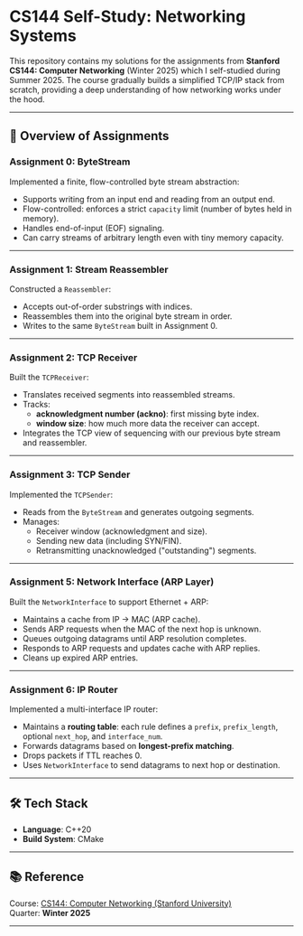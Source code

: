 # CS144 Self-Study: Networking Systems

This repository contains my solutions for the assignments from **Stanford CS144: Computer Networking** (Winter 2025) which I self-studied during Summer 2025. The course gradually builds a simplified TCP/IP stack from scratch, providing a deep understanding of how networking works under the hood.

---

## 📌 Overview of Assignments

### Assignment 0: ByteStream

Implemented a finite, flow-controlled byte stream abstraction:

- Supports writing from an input end and reading from an output end.
- Flow-controlled: enforces a strict `capacity` limit (number of bytes held in memory).
- Handles end-of-input (EOF) signaling.
- Can carry streams of arbitrary length even with tiny memory capacity.


---

### Assignment 1: Stream Reassembler

Constructed a `Reassembler`:

- Accepts out-of-order substrings with indices.
- Reassembles them into the original byte stream in order.
- Writes to the same `ByteStream` built in Assignment 0.
  

---

### Assignment 2: TCP Receiver

Built the `TCPReceiver`:

- Translates received segments into reassembled streams.
- Tracks:
  - **acknowledgment number (ackno)**: first missing byte index.
  - **window size**: how much more data the receiver can accept.
- Integrates the TCP view of sequencing with our previous byte stream and reassembler.


---

### Assignment 3: TCP Sender

Implemented the `TCPSender`:

- Reads from the `ByteStream` and generates outgoing segments.
- Manages:
  - Receiver window (acknowledgment and size).
  - Sending new data (including SYN/FIN).
  - Retransmitting unacknowledged ("outstanding") segments.


---

### Assignment 5: Network Interface (ARP Layer)

Built the `NetworkInterface` to support Ethernet + ARP:

- Maintains a cache from IP → MAC (ARP cache).
- Sends ARP requests when the MAC of the next hop is unknown.
- Queues outgoing datagrams until ARP resolution completes.
- Responds to ARP requests and updates cache with ARP replies.
- Cleans up expired ARP entries.


---

### Assignment 6: IP Router

Implemented a multi-interface IP router:

- Maintains a **routing table**: each rule defines a `prefix`, `prefix_length`, optional `next_hop`, and `interface_num`.
- Forwards datagrams based on **longest-prefix matching**.
- Drops packets if TTL reaches 0.
- Uses `NetworkInterface` to send datagrams to next hop or destination.


---

## 🛠️ Tech Stack

- **Language**: C++20
- **Build System**: CMake

---

## 📚 Reference

Course: [CS144: Computer Networking (Stanford University)](https://cs144.github.io/)  
Quarter: **Winter 2025**

---


